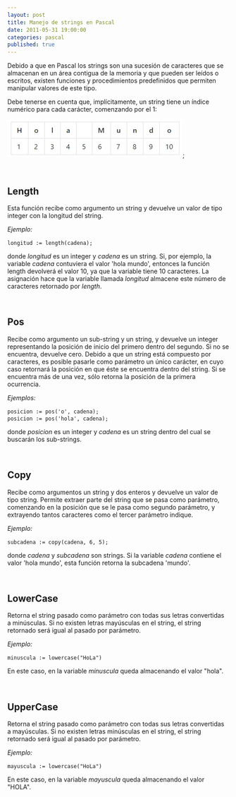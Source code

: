 ```yaml
---
layout: post
title: Manejo de strings en Pascal
date: 2011-05-31 19:00:00
categories: pascal
published: true
---
```


Debido a que en Pascal los strings son una sucesión de caracteres que se almacenan en un área contigua de la memoria y que pueden ser leídos o escritos, existen funciones y procedimientos predefinidos que permiten manipular valores de este tipo.

Debe tenerse en cuenta que, implícitamente, un string tiene un índice numérico para cada carácter, comenzando por el 1:

![string con sus índices](/assets/2011-05-31-strings-pascal-img1.jpg);

&nbsp;

## **Length**

Esta función recibe como argumento un string y devuelve un valor de tipo integer con la longitud del string.

_Ejemplo:_

<pre><code>longitud := length(cadena);</code></pre>

donde _longitud_ es un integer y _cadena_ es un string. Si, por ejemplo, la variable _cadena_ contuviera el valor 'hola mundo', entonces la función length devolverá el valor 10, ya que la variable tiene 10 caracteres. La asignación hace que la variable llamada _longitud_ almacene este número de caracteres retornado por _length_.

&nbsp;

## **Pos**

Recibe como argumento un sub-string y un string, y devuelve un integer representando la posición de inicio del primero dentro del segundo. Si no se encuentra, devuelve cero. Debido a que un string está compuesto por caracteres, es posible pasarle como parámetro un único carácter, en cuyo caso retornará la posición en que éste se encuentra dentro del string. Si se encuentra más de una vez, sólo retorna la posición de la primera ocurrencia.

_Ejemplos:_

<pre><code>posicion := pos('o', cadena);
posicion := pos('hola', cadena);</code></pre>

donde _posicion_ es un integer y _cadena_ es un string dentro del cual se buscarán los sub-strings.

&nbsp;

## **Copy**

Recibe como argumentos un string y dos enteros y devuelve un valor de tipo string. Permite extraer parte del string que se pasa como parámetro, comenzando en la posición que se le pasa como segundo parámetro, y extrayendo tantos caracteres como el tercer parámetro indique.

_Ejemplo:_

<pre><code>subcadena := copy(cadena, 6, 5);</code></pre>

donde _cadena_ y _subcadena_ son strings. Si la variable _cadena_ contiene el valor 'hola mundo', esta función retorna la subcadena 'mundo'.

&nbsp;

## LowerCase

Retorna el string pasado como parámetro con todas sus letras convertidas a minúsculas. Si no existen letras mayúsculas en el string, el string retornado será igual al pasado por parámetro.

_Ejemplo:_

<pre><code>minuscula := lowercase("HoLa")</code></pre>

En este caso, en la variable _minuscula_ queda almacenando el valor "hola".

&nbsp;

## UpperCase

Retorna el string pasado como parámetro con todas sus letras convertidas a mayúsculas. Si no existen letras minúsculas en el string, el string retornado será igual al pasado por parámetro.

_Ejemplo:_

<pre><code>mayuscula := lowercase("HoLa")</code></pre>

En este caso, en la variable _mayuscula_ queda almacenando el valor "HOLA".

&nbsp;
